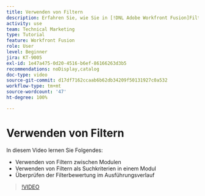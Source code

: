 ```yaml
---
title: Verwenden von Filtern
description: Erfahren Sie, wie Sie in [!DNL Adobe Workfront Fusion]Filter zwischen Modulen und innerhalb eines Moduls verwenden und den Ausführungsverlauf überprüfen können.
activity: use
team: Technical Marketing
type: Tutorial
feature: Workfront Fusion
role: User
level: Beginner
jira: KT-9005
exl-id: 1e47a475-0d20-4516-b6ef-86166263d3b5
recommendations: noDisplay,catalog
doc-type: video
source-git-commit: d17df7162ccaab6b62db34209f50131927c0a532
workflow-type: tm+mt
source-wordcount: '47'
ht-degree: 100%

---
```


# Verwenden von Filtern

In diesem Video lernen Sie Folgendes:

* Verwenden von Filtern zwischen Modulen
* Verwenden von Filtern als Suchkriterien in einem Modul
* Überprüfen der Filterbewertung im Ausführungsverlauf

>[!VIDEO](https://video.tv.adobe.com/v/335265/?quality=12&learn=on&enablevpops)
